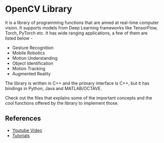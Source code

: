 # OpenCV Library

It is a library of programming functions that are aimed at real-time computer vision. It supports models from Deep Learning frameworks like TensorFlow, Torch, PyTorch etc. It has wide ranging applications, a few of them are listed below - 

* Gesture Recognition
* Mobile Robotics
* Motion Understanding
* Object Identification
* Motion Tracking
* Augmented Reality

The library is written in C++ and the primary interface is C++, but it has bindings in Python, Java and MATLAB/OCTAVE.  

Check out the files that explains some of the important concepts and the cool functions offered by the library to implement those.

## References

* [Youtube Video](https://www.youtube.com/watch?v=kdLM6AOd2vc&list=PLS1QulWo1RIa7D1O6skqDQ-JZ1GGHKK-K)
* [Tutorials](https://www.geeksforgeeks.org/opencv-python-tutorial/)
